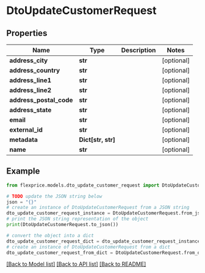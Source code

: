 # DtoUpdateCustomerRequest


## Properties

Name | Type | Description | Notes
------------ | ------------- | ------------- | -------------
**address_city** | **str** |  | [optional] 
**address_country** | **str** |  | [optional] 
**address_line1** | **str** |  | [optional] 
**address_line2** | **str** |  | [optional] 
**address_postal_code** | **str** |  | [optional] 
**address_state** | **str** |  | [optional] 
**email** | **str** |  | [optional] 
**external_id** | **str** |  | [optional] 
**metadata** | **Dict[str, str]** |  | [optional] 
**name** | **str** |  | [optional] 

## Example

```python
from flexprice.models.dto_update_customer_request import DtoUpdateCustomerRequest

# TODO update the JSON string below
json = "{}"
# create an instance of DtoUpdateCustomerRequest from a JSON string
dto_update_customer_request_instance = DtoUpdateCustomerRequest.from_json(json)
# print the JSON string representation of the object
print(DtoUpdateCustomerRequest.to_json())

# convert the object into a dict
dto_update_customer_request_dict = dto_update_customer_request_instance.to_dict()
# create an instance of DtoUpdateCustomerRequest from a dict
dto_update_customer_request_from_dict = DtoUpdateCustomerRequest.from_dict(dto_update_customer_request_dict)
```
[[Back to Model list]](../README.md#documentation-for-models) [[Back to API list]](../README.md#documentation-for-api-endpoints) [[Back to README]](../README.md)


